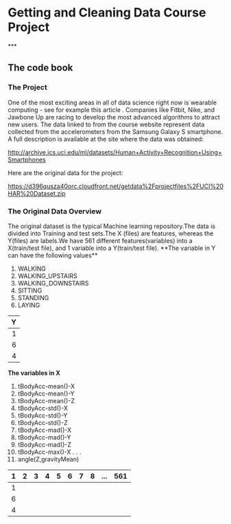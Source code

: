 <H1>Getting and Cleaning Data Course Project</H1>
***
<H2> The code book  </H2>

<h3>The Project</h3>
One of the most exciting areas in all of data science right now is wearable computing - see for example this article . Companies like Fitbit, Nike, and Jawbone Up are racing to develop the most advanced algorithms to attract new users. The data linked to from the course website represent data collected from the accelerometers from the Samsung Galaxy S smartphone. A full description is available at the site where the data was obtained:

http://archive.ics.uci.edu/ml/datasets/Human+Activity+Recognition+Using+Smartphones

Here are the original data for the project:

https://d396qusza40orc.cloudfront.net/getdata%2Fprojectfiles%2FUCI%20HAR%20Dataset.zip 

<h3>The Original Data Overview</h3>
The original dataset is the typical Machine learning repository.The data is divided into Training and test sets.The X (files) are features, whereas the Y(files) are labels.We have 561 different features(variables) into a X(train/test file), and 1 variable into a Y(train/test file).
**The variable in Y can have the following values** 

1. WALKING                           
2. WALKING_UPSTAIRS             
3. WALKING_DOWNSTAIRS           
4. SITTING                      
5. STANDING
6. LAYING

|Y      |
| -----:|
| 1     |
|   6   |
|   4   |

**The variables in X** 
1. tBodyAcc-mean()-X
2. tBodyAcc-mean()-Y
3. tBodyAcc-mean()-Z
4. tBodyAcc-std()-X
5. tBodyAcc-std()-Y
6. tBodyAcc-std()-Z
7. tBodyAcc-mad()-X
8. tBodyAcc-mad()-Y
9. tBodyAcc-mad()-Z
10. tBodyAcc-max()-X
.
.
.
561. angle(Z,gravityMean)


| 1    | 2    | 3    |  4   | 5    | 6    | 7    | 8    | ...  | 561  |
|-----:|-----:|-----:|-----:|-----:|-----:|-----:|-----:|-----:|-----:|
| 1    |
|   6  |
|   4  |
